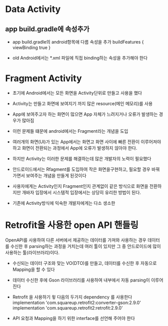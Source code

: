 # Data Activity

## app build.gradle에 속성추가
* app build.gradle의 android항목애 다름 속성을 추가
  buildFeatures {
        viewBinding true
  }
  
* old Android에서는 *.xml 파일에 직접 binding하는 속성을 추가해야 한다

# Fragment Activity
* 초기에 Android에서는 모든 화면을 Activity단위로 만들고 사용을 했다
* Activity는 만들고 화면에 보여지기 까지 많은 resource(메인 메모리)를 사용
* App에 보여주고자 하는 화면이 많으면 App 자체가 느려지거나 오류가 발생하는 경우가 많아짐
* 이런 문제들 떄문에 android에서는 Fragment라는 개념을 도입
* 여러개의 화면(UI)가 있는 App에서는  화면고 화면 사이에 빠른 전환이 이루어져야 하고 화면이 전환되는 과정에서 App에 오류가 발생하지 않아야 한다.
* 하지만  Activity는 이러한 문제를 해결하는데 많은 개발자의 노력이 필요했다
* 안드로이드에서는 Rfagment를 도입하여 작은 화면을구현하고, 필요할 경우 바꿔가면서 보여주는 개념을 만들게 된것이다
* 사용자에게는 Activity인지 Fragment인지 관계없이 같은 방식으로 화면을 전환하지만 개바자 입장에서 시스템적 입장에서는
상당히 유리한 방법이 된다.
  
* 기존에 Activity방식에 익숙한 개발자에게는 다소 생소한


# Retrofit을 사용한 open API 핸들링
OpenAPI를 사용하여 다른 서버에서 제공하는 데이터를 가져와 사용하는 경우
데이터를 수신한 후 parsing하는 과정을 거치는데
여러 툴이 있지만 그 중 안드로이드에 많이 사용하는 툴(라이브러리)이다.

* 수신되는 데이터 구조와 맞는 VO(DTO)를 만들고, 데이터를 수신한 후 자동으로 Mapping을 할 수 있다
* 데이터 수신한 후에 Gson 라이브러리를 사용하여 내부에서 자동 parsing이 이루어 진다

* Retrofit 을 사용하기 윟 다음의 두가지 dependency 를 사용한다
  implementation 'com.squareup.retrofit2:converter-gson:2.9.0'
  implementation 'com.squareup.retrofit2:retrofit:2.9.0'
  
* API 요청과 Mapping을 하기 위한 interface를 선언해 주어야 한다